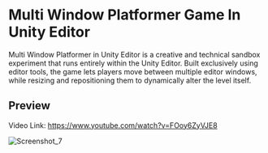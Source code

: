 # Multi Window Platformer Game In Unity Editor
 
Multi Window Platformer in Unity Editor is a creative and technical sandbox experiment that runs entirely within the Unity Editor. Built exclusively using editor tools, the game lets players move between multiple editor windows, while resizing and repositioning them to dynamically alter the level itself.

## Preview

Video Link: https://www.youtube.com/watch?v=FOoy6ZyVJE8

![Screenshot_7](https://github.com/user-attachments/assets/57ab5cf5-08c7-47f0-ae44-e39426f94d78)

